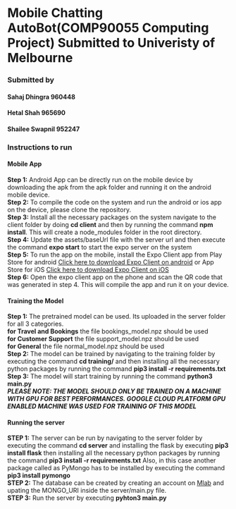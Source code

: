 <h1>Mobile Chatting AutoBot(COMP90055 Computing Project) Submitted to Univeristy of Melbourne</h1>
<h3>Submitted by</h3>
<h4>Sahaj Dhingra 960448</h4> 
<h4>Hetal Shah 965690</h4> 
<h4>Shailee Swapnil 952247</h4>

<h3>Instructions to run</h3>
<h4>Mobile App</h4>

<b> Step 1:</b> Android App can be directly run on the mobile device by downloading the apk from the apk folder and running it on the android mobile device.<br>
<b> Step 2:</b> To compile the code on the system and run the android or ios app on the device, please clone the repository.<br>
<b> Step 3:</b> Install all the necessary packages on the system navigate to the client folder by doing <b>cd client</b> and then by running the command <b>npm install</b>. This will create a node_modules folder in the root directory.<br>
<b> Step 4:</b> Update the assets/baseUrl file with the server url and then execute the command <b>expo start</b> to start the expo server on the system<br>
<b> Step 5:</b> To run the app on the mobile, install the Expo Client app from Play Store for android <a href="https://play.google.com/store/apps/details?id=host.exp.exponent&hl=en">Click here to download Expo Client on android</a> or App Store for iOS <a href="https://apps.apple.com/au/app/expo-client/id982107779">Click here to download Expo Client on iOS</a><br>
<b> Step 6:</b> Open the expo client app on the phone and scan the QR code that was generated in step 4. This will compile the app and run it on your device.

<h4>Training the Model</h4>

<b> Step 1:</b> The pretrained model can be used. Its uploaded in the server folder for all 3 categories.<br>
<b>for Travel and Bookings</b> the file bookings_model.npz should be used<br>
<b>for Customer Support</b> the file support_model.npz should be used<br>
<b>for General</b> the file normal_model.npz should be used<br>
<b> Step 2:</b> The model can be trained by navigating to the training folder by executing the command <b>cd training/</b> and then installing all the necessary python packages by running the command <b>pip3 install -r requirements.txt</b><br>
<b> Step 3:</b> The model will start training by running the command <b>python3 main.py</b><br>
<b><i>PLEASE NOTE: THE MODEL SHOULD ONLY BE TRAINED ON A MACHINE WITH GPU FOR BEST PERFORMANCES. GOOGLE CLOUD PLATFORM GPU ENABLED MACHINE WAS USED FOR TRAINING OF THIS MODEL</i></b>

<h4>Running the server</h4>
<b> STEP 1:</b> The server can be run by navigating to the server folder by executing the command <b>cd server</b> and installing the flask by executing <b>pip3 install flask</b> then installing all the necessary python packages by running the command <b>pip3 install -r requirements.txt</b> Also, in this case another package called as PyMongo has to be installed by executing the command <b>pip3 install pymongo</b><br>
<b> STEP 2:</b> The database can be created by creating an account on  <a href ="https://mlab.com/">Mlab</a> and upating the MONGO_URI inside the server/main.py file.<br>
<b> STEP 3:</b> Run the server by executing <b>pyhton3 main.py</b>


